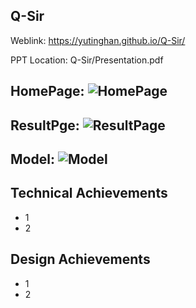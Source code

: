 Q-Sir
---

Weblink: https://yutinghan.github.io/Q-Sir/

PPT Location: Q-Sir/Presentation.pdf

HomePage:
![HomePage](/png/1.gif)
------

ResultPge: 
![ResultPage](/png/2.gif)
------

Model: 
![Model](/png/3.gif)
------



Technical Achievements
------
- 1
- 2


Design Achievements
------
- 1
- 2

